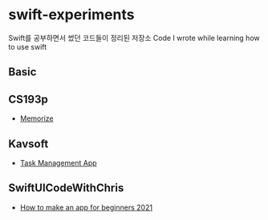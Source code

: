 # swift-experiments
Swift를 공부하면서 썼던 코드들이 정리된 저장소
Code I wrote while learning how to use swift

## Basic

## CS193p
- [Memorize](https://www.youtube.com/watch?v=bqu6BquVi2M&pp=ugMICgJrbxABGAE%3D)

## Kavsoft
- [Task Management App](https://www.youtube.com/watch?v=nKHrsrmA4lM&t=945s)

## SwiftUICodeWithChris
- [How to make an app for beginners 2021](https://youtu.be/yOYnXoFvmj4)
